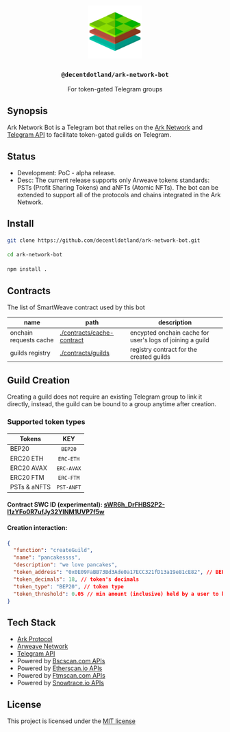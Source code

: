 <p align="center">
  <a href="https://decent.land">
    <img src="./img/logo25.png" height="124">
  </a>
  <h3 align="center"><code>@decentdotland/ark-network-bot</code></h3>
  <p align="center">For token-gated Telegram groups</p>
</p>

## Synopsis
Ark Network Bot is a Telegram bot that relies on the [Ark Network](https://github.com/decentldotland/ark-network) and [Telegram API](https://core.telegram.org/) to facilitate token-gated guilds on Telegram.

## Status
- Development: PoC - alpha release.
- Desc: The current release supports only Arweave tokens standards: PSTs (Profit Sharing Tokens) and aNFTs (Atomic NFTs). The bot can be extended to support
all of the protocols and chains integrated in the Ark Network.

## Install
```sh
git clone https://github.com/decentldotland/ark-network-bot.git

cd ark-network-bot

npm install .
```

## Contracts 
The list of SmartWeave contract used by this bot

| name  | path | description |
| ------------- |-------------| ------------- |
| onchain requests cache      | [./contracts/cache-contract](./contracts/cache-contract) | encypted onchain cache for user's logs of joining a guild |
| guilds registry      | [./contracts/guilds](./contracts/guilds)    | registry contract for the created guilds |


## Guild Creation
Creating a guild does not require an existing Telegram group to link it directly, instead, the guild can be bound to a group anytime after creation.

### Supported token types

| Tokens  | KEY |
| ------------- |:-------------:|
| BEP20 | `BEP20` |
| ERC20 ETH  | `ERC-ETH`     |
| ERC20 AVAX | `ERC-AVAX` |
| ERC20 FTM | `ERC-FTM` |
| PSTs & aNFTS | `PST-ANFT`     |

#### Contract SWC ID (experimental): [sWR6h_DrFHBS2P2-l1zYFo0R7ufJy32YINM1UVP7f5w](https://viewblock.io/arweave/address/sWR6h_DrFHBS2P2-l1zYFo0R7ufJy32YINM1UVP7f5w?tab=state)
#### Creation interaction:

```json
{
  "function": "createGuild",
  "name": "pancakessss",
  "description": "we love pancakes",
  "token_address": "0x0E09FaBB73Bd3Ade0a17ECC321fD13a19e81cE82", // BEP20 $CAKE contract address
  "token_decimals": 18, // token's decimals
  "token_type": "BEP20", // token type
  "token_threshold": 0.05 // min amount (inclusive) held by a user to be able to join the guild
}

```

## Tech Stack
- [Ark Protocol](https://github.com/decentldotland/ark-network)
- [Arweave Network](https://arweave.org)
- [Telegram API](https://core.telegram.org/)
- Powered by [Bscscan.com APIs](https://docs.bscscan.com/)
- Powered by [Etherscan.io APIs](https://docs.etherscan.io/)
- Powered by [Ftmscan.com APIs](https://docs.ftmscan.com/)
- Powered by [Snowtrace.io APIs](https://docs.snowtrace.io/)


## License
This project is licensed under the [MIT license](./LICENSE)
